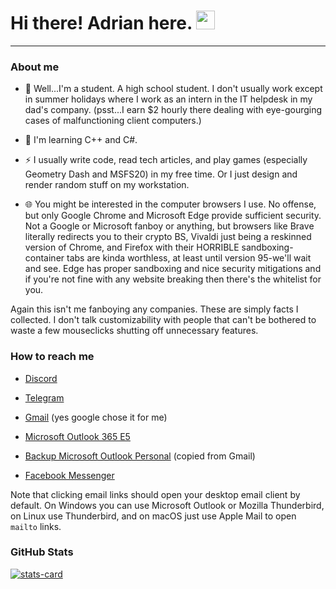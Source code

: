 <h1>
  Hi there! Adrian here.
  <img src="https://media.giphy.com/media/hvRJCLFzcasrR4ia7z/giphy.gif" width="30px"/>
</h1>

---

### About me

- :telescope: Well...I'm a student. A high school student. I don't usually work except in summer holidays where I work as an intern in the IT helpdesk in my dad's company. (psst...I earn $2 hourly there dealing with eye-gourging cases of malfunctioning client computers.)

- :seedling: I'm learning C++ and C#.

- :zap: I usually write code, read tech articles, and play games (especially Geometry Dash and MSFS20) in my free time. Or I just design and render random stuff on my workstation.

- 🌐 You might be interested in the computer browsers I use. No offense, but only Google Chrome and Microsoft Edge provide sufficient security. Not a Google or Microsoft fanboy or anything, but browsers like Brave literally redirects you to their crypto BS, Vivaldi just being a reskinned version of Chrome, and Firefox with their HORRIBLE sandboxing-container tabs are kinda worthless, at least until version 95-we'll wait and see. Edge has proper sandboxing and nice security mitigations and if you're not fine with any website breaking then there's the whitelist for you.

Again this isn't me fanboying any companies. These are simply facts I collected. I don't talk customizability with people that can't be bothered to waste a few mouseclicks shutting off unnecessary features.

### How to reach me

- [Discord](https://discordapp.com/users/717255311060238387)

- [Telegram](https://t.me/simplyadrian)

- [Gmail](mailto:icorei783@gmail.com) (yes google chose it for me)

- [Microsoft Outlook 365 E5](mailto:ntauthority@5lzzzn.onmicrosoft.com)

- [Backup Microsoft Outlook Personal](mailto:icorei783@outlook.com.vn) (copied from Gmail)

- [Facebook Messenger](https://facebook.com/giorno001)

Note that clicking email links should open your desktop email client by default. On Windows you can use Microsoft Outlook or Mozilla Thunderbird, on Linux use Thunderbird, and on macOS just use Apple Mail to open `mailto` links.

### GitHub Stats

[![stats-card](https://kasroudra-stats-card.herokuapp.com/svg?user=potatalyx&theme=dark)](https://github.com/KasRoudra/stats-card)
